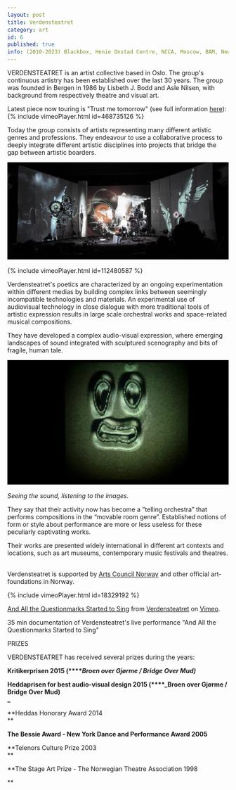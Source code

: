 ```yaml
---
layout: post
title: Verdensteatret
category: art
id: 6
published: true
info: (2010-2023) Blackbox, Henie Onstad Centre, NCCA, Moscow, BAM, New York, Shanghai Biennial, Currency Building Kolkata, Empac, Guangdong Art Museum & more
---
```

VERDENSTEATRET is an artist collective based in Oslo. The group's continuous artistry has been established over the last 30 years. The group was founded in Bergen in 1986 by Lisbeth J. Bodd and Asle Nilsen, with background from respectively theatre and visual art.  
  
Latest piece now touring is "Trust me tomorrow" (see full information [here](http://verdensteatret.com/trust-me-tomorrow)):  
{% include vimeoPlayer.html id=468735126 %}  
  
Today the group consists of artists representing many different artistic genres and professions. They endeavour to use a collaborative process to deeply integrate different artistic disciplines into projects that bridge the gap between artistic boarders.  
  
![](images/blobs/vt_09_20.jpg)  
  

{% include vimeoPlayer.html id=112480587 %}  
  

Verdensteatret's poetics are characterized by an ongoing experimentation within different medias by building complex links between seemingly incompatible technologies and materials. An experimental use of audiovisual technology in close dialogue with more traditional tools of artistic expression results in large scale orchestral works and space-related musical compositions.   
  

They have developed a complex audio-visual expression, where emerging landscapes of sound integrated with sculptured scenography and bits of fragile, human tale.  
  
![](images/blobs/Medium_02__big.jpg)

_Seeing the sound, listening to the images._   
  

They say that their activity now has become a ”telling orchestra” that performs compositions in the “movable room genre”. Established notions of form or style about performance are more or less useless for these peculiarly captivating works.   
  

Their works are presented widely international in different art contexts and locations, such as art museums, contemporary music festivals and theatres.    
  

Verdensteatret is supported by [Arts Council Norway](http://kulturradet.no/) and other official art-foundations in Norway.   
  
{% include vimeoPlayer.html id=18329192 %}

[And All the Questionmarks Started to Sing](http://vimeo.com/18329192) from [Verdensteatret](http://vimeo.com/user5602266) on [Vimeo](http://vimeo.com).

35 min documentation of Verdensteatret's live performance "And All the Questionmarks Started to Sing"

  
  

PRIZES  
  

VERDENSTEATRET has received several prizes during the years:  
  

**Kritikerprisen 2015 (****_Broen over Gjørme / Bridge Over Mud)_**   
  

**Heddaprisen for best audio-visual design 2015 (****_Broen over Gjørme / Bridge Over Mud)  
_**  

**Heddas Honorary Award 2014  
**  

**The Bessie Award - New York Dance and Performance Award 2005**   

**Telenors Culture Prize 2003  
**  

**The Stage Art Prize - The Norwegian Theatre Association 1998  
  
**